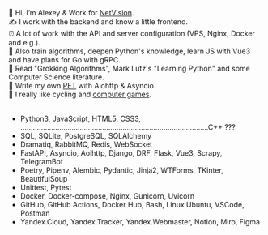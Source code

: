 <div>👋 Hi, I’m Alexey & Work for <a href="https://net-vision.pro/">NetVision</a>.</div>
<div>✍️ I work with the backend and know a little frontend.</div>
<div>⏰ A lot of work with the API and server configuration (VPS, Nginx, Docker and e.g.).</div>
<div>🧠 Also train algorithms, deepen Python's knowledge, learn JS with Vue3 and have plans for Go with gRPC.</div>
<div>📓 Read "Grokking Algorithms", Mark Lutz's "Learning Python" and some Computer Science literature.</div>
<div>📝 Write my own <a href="https://github.com/AlexeyPlz/PET">PET</a> with Aiohttp & Asyncio.</div>
<div>🤟 I really like cycling and <a href="https://steamcommunity.com/id/CyII4iK">computer games</a>.</div>
<br>

- Python3, JavaScript, HTML5, CSS3, ............................................................................................C++ ???
- SQL, SQLite, PostgreSQL, SQLAlchemy
- Dramatiq, RabbitMQ, Redis, WebSocket
- FastAPI, Asyncio, Aoihttp, Django, DRF, Flask, Vue3, Scrapy, TelegramBot
- Poetry, Pipenv, Alembic, Pydantic, Jinja2, WTForms, TKinter, BeautifulSoup
- Unittest, Pytest
- Docker, Docker-compose, Nginx, Gunicorn, Uvicorn
- GitHub, GitHub Actions, Docker Hub, Bash, Linux Ubuntu, VSCode, Postman
- Yandex.Cloud, Yandex.Tracker, Yandex.Webmaster, Notion, Miro, Figma
<!---
and <a href="https://steamcommunity.com/id/CyII4iK">computer games</a>.
AlexeyPlz/AlexeyPlz is a ✨ special ✨ repository because its `README.md` (this file) appears on your GitHub profile.
You can click the Preview link to take a look at your changes.
--->
